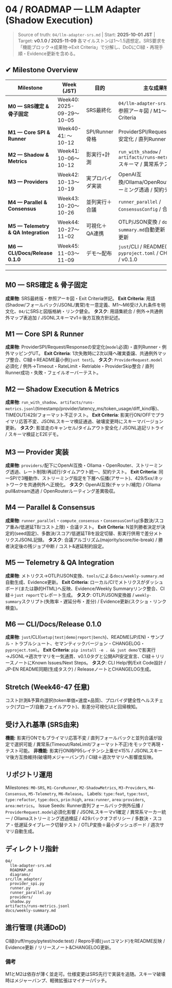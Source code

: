 # 04 / ROADMAP — LLM Adapter (Shadow Execution)

> Source of truth: `04/llm-adapter-srs.md`  |  Start: **2025-10-01 JST**  |  Target: **v0.1.0 / 2025-11-09**
> 各マイルストンは1〜1.5週想定。SRS要求を「機能ブロック→成果物→Exit Criteria」で分解し、DoDにCI緑・再現手順・Evidence更新を含める。

## ✔ Milestone Overview
| Milestone | Week (JST) | 目的 | 主な成果物 |
| --- | --- | --- | --- |
| **M0 — SRS確定 & 骨子固定** | Week40: 2025-09-29〜10-05 | SRS最終化 | `04/llm-adapter-srs.md`最終版 / 参照アーキ図 / M1〜M6 Exit Criteria |
| **M1 — Core SPI & Runner** | Week40-41: 〜10-12 | SPI/Runner骨格 | ProviderSPI/Request/Response安定化 / 直列Runner / 最小UT |
| **M2 — Shadow & Metrics** | Week41: 10-06〜10-12 | 影実行+計測 | `run_with_shadow` / `artifacts/runs-metrics.jsonl`スキーマ / 異常系テスト |
| **M3 — Providers** | Week42: 10-13〜10-19 | 実プロバイダ実装 | OpenAI互換/Ollama/OpenRouter / ストリーミング透過 / 契約テスト |
| **M4 — Parallel & Consensus** | Week43: 10-20〜10-26 | 並列実行＋合議 | `runner_parallel` / `ConsensusConfig` / 合議テスト |
| **M5 — Telemetry & QA Integration** | Week44: 10-27〜11-02 | 可視化＋QA連携 | OTLP/JSON変換 / `docs/weekly-summary.md`自動更新 / Evidence更新 |
| **M6 — CLI/Docs/Release 0.1.0** | Week45: 11-03〜11-09 | デモ〜配布 | `just`/CLI / README(JP/EN) / `pyproject.toml` / CHANGELOG / v0.1.0 |

---

## M0 — SRS確定 & 骨子固定
**成果物**: SRS最終版・参照アーキ図・Exit Criteria併記。 **Exit Criteria**: 用語(Shadow/フォールバック/JSONL/異常)を一意定義、M1〜M6受け入れ条件を明文化、`04/`にSRSと図版格納・リンク健全。 **タスク**: 用語集統合 / 例外→共通例外マップ表追加 / JSONLスキーマv1＋後方互換方針記述。

## M1 — Core SPI & Runner
**成果物**: ProviderSPI/Request/Responseの安定化(`model`必須)・直列Runner・例外マッピングUT。 **Exit Criteria**: 1次失敗時に2次以降へ確実委譲、共通例外マップ整合、CI緑＋README最小例(`just test`)。 **タスク**: `ProviderRequest.model`必須化 / 例外→Timeout・RateLimit・Retriable・ProviderSkip整合 / 直列Runner成功・失敗・フェイルオーバーテスト。

## M2 — Shadow Execution & Metrics
**成果物**: `run_with_shadow`、`artifacts/runs-metrics.jsonl`(timestamp/provider/latency_ms/token_usage/diff_kind等)、TIMEOUT/429/フォーマット不正テスト。 **Exit Criteria**: 影実行ON/OFFでプライマリ応答不変、JSONLスキーマ検証通過、破壊変更時にスキーマバージョン更新。 **タスク**: 影並走のキャンセル/タイムアウト安全化 / JSONL追記リトライ / スキーマ検証とE2Eデモ。

## M3 — Provider 実装
**成果物**: `providers/`配下にOpenAI互換・Ollama・OpenRouter、ストリーミング透過、レート制限/再試行/タイムアウト統一、契約テスト。 **Exit Criteria**: 同一SPIで3種動作、ストリーミング指定を下層へ伝播(アサート)、429/5xx/ネットワークを共通例外へ正規化。 **タスク**: OpenAI互換(チャット/補完) / Ollama pull&stream透過 / OpenRouterルーティング差異吸収。

## M4 — Parallel & Consensus
**成果物**: `runner_parallel`・`compute_consensus`・`ConsensusConfig`(多数決/スコア重み/低遅延TB/コスト上限)・合議テスト。 **Exit Criteria**: N並列勝者決定が決定的(seed固定)、多数決/スコア/低遅延TBを設定切替、影実行併用で差分メトリクスJSONL記録。 **タスク**: 合議アルゴリズム(majority/score/tie-break) / 勝者決定後の残ジョブ中断 / コスト&遅延制約設定。

## M5 — Telemetry & QA Integration
**成果物**: メトリクス→OTLP/JSON変換、`tools/`による`docs/weekly-summary.md`自動生成、Evidence更新。 **Exit Criteria**: ローカル/CIでメトリクスがダッシュボード(または静的HTML)へ反映、Evidence/Weekly Summaryリンク整合、CI緑＋`just report`でレポート生成。 **タスク**: OTLP/JSON変換器 / `weekly-summary`スクリプト(失敗率・遅延分布・差分) / Evidence更新(スクショ・リンク検査)。

## M6 — CLI/Docs/Release 0.1.0
**成果物**: `just`/CLI(`setup|test|demo|report|bench`)、README(JP/EN)・サンプル・トラブルシュート、セマンティックバージョン・CHANGELOG・`pyproject.toml`。 **Exit Criteria**: `pip install -e . && just demo`で影実行→JSONL→週次サマリを一気通貫、v0.1.0タグと公開API安定宣言、CI緑＋リリースノートにKnown Issues/Next Steps。 **タスク**: CLI Help/例/Exit Code設計 / JP-EN README同期(生成タスク) / ReleaseノートとCHANGELOG生成。

## Stretch (Week46-47 任意)
コスト計測&予算内選択(token単価×速度×品質)、プロバイダ健全性ヘルスチェック(プローブ/自動フェイルアウト)、影差分可視化UIと回帰検知。

## 受け入れ基準 (SRS由来)
**機能**: 影実行ONでもプライマリ応答不変 / 直列フォールバックと並列合議が設定で選択可能 / 異常系(Timeout/RateLimit/フォーマット不正)をモックで再現・テスト可能。 **非機能**: 影実行ON時P95レイテンシ上乗せ≤15% / JSONLスキーマ後方互換維持(破壊時メジャーバンプ) / CI緑＋週次サマリへ影響度反映。

## リポジトリ運用
Milestones: `M0-SRS`, `M1-CoreRunner`, `M2-ShadowMetrics`, `M3-Providers`, `M4-Consensus`, `M5-Telemetry`, `M6-Release`。 Labels: `type:feat`, `type:test`, `type:refactor`, `type:docs`, `prio:high`, `area:runner`, `area:providers`, `area:metrics`。 Issue Seeds: Runner直列フォールバック例外伝播 / `ProviderRequest.model`必須化影響 / JSONLスキーマv1確定 / 異常系マーカー統一 / Ollamaストリーミング透過検証 / 429バックオフポリシー / 多数決・スコア・低遅延タイブレーク切替テスト / OTLP変換＋最小ダッシュボード / 週次サマリ自動生成。

## ディレクトリ指針
```
04/
  llm-adapter-srs.md
  ROADMAP.md
  diagrams/
src/llm_adapter/
  provider_spi.py
  runner.py
  runner_parallel.py
  providers/
  shadow.py
artifacts/runs-metrics.jsonl
docs/weekly-summary.md
```

## 進行管理 (共通DoD)
CI緑(ruff/mypy/pytest/node:test) / Repro手順(`just`コマンド)をREADME反映 / Evidence更新 / リリースノート&CHANGELOG更新。

### 備考
M1とM2は依存が薄く並走可。仕様変更はSRS先行で実装を追随。スキーマ破壊時はメジャーバンプ、軽微拡張はマイナー/パッチ。
